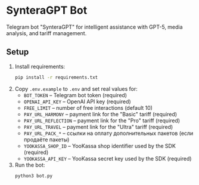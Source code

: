 # SynteraGPT Bot

Telegram bot "SynteraGPT" for intelligent assistance with GPT-5, media analysis, and tariff management.

## Setup

1. Install requirements:
   ```bash
   pip install -r requirements.txt
   ```
2. Copy `.env.example` to `.env` and set real values for:
   - `BOT_TOKEN` – Telegram bot token (required)
   - `OPENAI_API_KEY` – OpenAI API key (required)
   - `FREE_LIMIT` – number of free interactions (default 10)
   - `PAY_URL_HARMONY` – payment link for the "Basic" tariff (required)
   - `PAY_URL_REFLECTION` – payment link for the "Pro" tariff (required)
   - `PAY_URL_TRAVEL` – payment link for the "Ultra" tariff (required)
   - `PAY_URL_PACK_*` – ссылки на оплату дополнительных пакетов (если продаёте пакеты)
   - `YOOKASSA_SHOP_ID` – YooKassa shop identifier used by the SDK (required)
   - `YOOKASSA_API_KEY` – YooKassa secret key used by the SDK (required)
3. Run the bot:
   ```bash
   python3 bot.py
   ```
